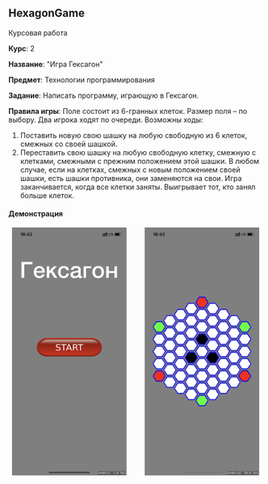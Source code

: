 ## HexagonGame

Курсовая работа

**Курс**: 2

**Название**: "Игра Гексагон"

**Предмет**: Технологии программирования

**Задание**: Написать программу, играющую в Гексагон.

**Правила игры**:
Поле состоит из 6-гранных клеток. Размер поля – по выбору.
Два игрока ходят по очереди. Возможны ходы:
1) Поставить новую свою шашку на любую свободную из 6 клеток, смежных со своей шашкой.
2) Переставить свою шашку на любую свободную клетку, смежную с клетками, смежными с прежним положением этой шашки.
В любом случае, если на клетках, смежных с новым положением своей шашки, есть шашки противника, они заменяются на свои. 
Игра заканчивается, когда все клетки заняты. Выигрывает тот, кто занял больше клеток.

#### Демонстрация
<p align="center">
  <img src="images/1.PNG" alt="Стартовый экран" width="45%"/>
&nbsp; &nbsp; &nbsp; &nbsp;
  <img src="images/2.PNG" alt="Игровое поле" width="45%"/>
</p>
